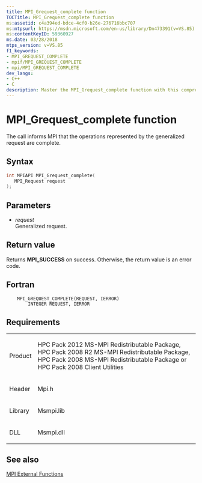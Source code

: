 ```yaml
---
title: MPI_Grequest_complete function
TOCTitle: MPI_Grequest_complete function
ms:assetid: c4a394ed-bdce-4cf0-b26e-276716bbc707
ms:mtpsurl: https://msdn.microsoft.com/en-us/library/Dn473391(v=VS.85)
ms:contentKeyID: 59360927
ms.date: 03/28/2018
mtps_version: v=VS.85
f1_keywords:
- MPI_GREQUEST_COMPLETE
- mpif/MPI_GREQUEST_COMPLETE
- mpi/MPI_GREQUEST_COMPLETE
dev_langs:
- C++
- C
description: Master the MPI_Grequest_complete function with this comprehensive guide. Learn syntax, parameters, return values, and requirements for successful implementation.
---
```


# MPI\_Grequest\_complete function

The call informs MPI that the operations represented by the generalized request are complete.

## Syntax

``` c++
int MPIAPI MPI_Grequest_complete(
   MPI_Request request
);
```

## Parameters

  - *request*  
    Generalized request.

## Return value

Returns **MPI\_SUCCESS** on success. Otherwise, the return value is an error code.

## Fortran

``` FORTRAN
    MPI_GREQUEST_COMPLETE(REQUEST, IERROR)
        INTEGER REQUEST, IERROR
```

## Requirements

<table>
<colgroup>
<col/>
<col/>
</colgroup>
<tbody>
<tr class="odd">
<td><p>Product</p></td>
<td><p>HPC Pack 2012 MS-MPI Redistributable Package, HPC Pack 2008 R2 MS-MPI Redistributable Package, HPC Pack 2008 MS-MPI Redistributable Package or HPC Pack 2008 Client Utilities</p></td>
</tr>
<tr class="even">
<td><p>Header</p></td>
<td>Mpi.h</td>
</tr>
<tr class="odd">
<td><p>Library</p></td>
<td>Msmpi.lib</td>
</tr>
<tr class="even">
<td><p>DLL</p></td>
<td>Msmpi.dll</td>
</tr>
</tbody>
</table>


## See also

[MPI External Functions](mpi-external-functions.md)

